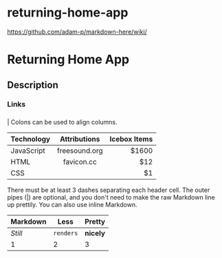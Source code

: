 # returning-home-app

https://github.com/adam-p/markdown-here/wiki/
<!-- - **Screenshot:** A screenshot of your game.

- **Your game’s title**: A description of your game. Background info about why you chose the game is a nice touch.

- **Getting Started**: Include a link to your deployed game and any instructions you deem important.

- **Attributions**: Include links to any external resources (such as libraries or assets) you used to develop your application.

- **Technologies Used**: List of the technologies used, for example: JavaScript, HTML, CSS, etc.

- **Next Steps**: Planned future enhancements (icebox items).

- Your **`README.md`** file must be grammatically correct and free of spelling errors. -->

# Returning Home App

## Description

### Links

###

| Colons can be used to align columns.

| Technology         | Attributions  | Icebox Items  |
| -------------      |:-------------:| -------------:|
| JavaScript         | freesound.org | $1600 |
| HTML               | favicon.cc    |   $12 |
| CSS                |               |    $1 |

There must be at least 3 dashes separating each header cell.
The outer pipes (|) are optional, and you don't need to make the 
raw Markdown line up prettily. You can also use inline Markdown.

Markdown | Less | Pretty
--- | --- | ---
*Still* | `renders` | **nicely**
1 | 2 | 3
